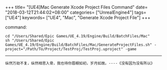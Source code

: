 +++
title= "[UE4]Mac Generate Xcode Project Files Command"
date= "2018-03-12T21:44:02+08:00"
categories= ["UnrealEngine4"]
tags= ["UE4"]
keywords= ["UE4", "Mac", "Generate Xcode Project File"]
+++

command:

    cd "/Users/Shared/Epic Games/UE_4.19/Engine/Build/BatchFiles/Mac" 
    sh "/Users/Shared/Epic Games/UE_4.19/Engine/Build/BatchFiles/Mac/GenerateProjectFiles.sh" -project="/Path/To/Project/TestProj/TestProj.uproject" -game
	
***
`纵然万劫不复，纵然相思入骨，我也待你眉眼如初，岁月如故。----《没有因为没有所以》`
